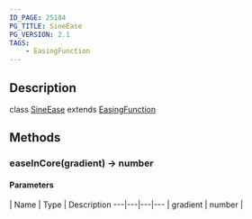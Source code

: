 ```yaml
---
ID_PAGE: 25184
PG_TITLE: SineEase
PG_VERSION: 2.1
TAGS:
    - EasingFunction
---
```

## Description

class [SineEase](/classes/2.4/SineEase) extends [EasingFunction](/classes/2.4/EasingFunction)



## Methods

### easeInCore(gradient) &rarr; number



#### Parameters
 | Name | Type | Description
---|---|---|---
 | gradient | number |    

